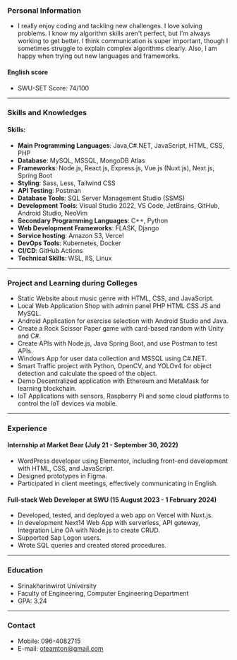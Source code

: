 ### Personal Information
- I really enjoy coding and tackling new challenges. I love solving problems. I know my algorithm skills aren't perfect, but I'm always working to get better. I think communication is super important, though I sometimes struggle to explain complex algorithms clearly. Also, I am happy when trying out new languages and frameworks.

#### English score
- SWU-SET Score: 74/100

---

### Skills and Knowledges
#### Skills:
- **Main Programming Languages**: Java,C#.NET, JavaScript, HTML, CSS, PHP
- **Database**: MySQL, MSSQL, MongoDB Atlas
- **Frameworks**: Node.js, React.js, Express.js, Vue.js (Nuxt.js), Next.js, Spring Boot
- **Styling**: Sass, Less, Tailwind CSS
- **API Testing**: Postman
- **Database Tools**: SQL Server Management Studio (SSMS)
- **Development Tools**: Visual Studio 2022, VS Code, JetBrains, GitHub, Android Studio, NeoVim
- **Secondary Programming Languages**: C++, Python
- **Web Development Frameworks**: FLASK, Django
- **Service hosting**: Amazon S3, Vercel
- **DevOps Tools**: Kubernetes, Docker
- **CI/CD**: GitHub Actions
- **Technical Skills**: WSL, IIS, Linux

---

### Project and Learning during Colleges
- Static Website about music genre with HTML, CSS, and JavaScript.
- Local Web Application Shop with admin panel PHP HTML CSS JS and MySQL.
- Android Application for exercise selection with Android Studio and Java.
- Create a Rock Scissor Paper game with card-based random with Unity and C#.
- Create APIs with Node.js, Java Spring Boot, and use Postman to test APIs.
- Windows App for user data collection and MSSQL using C#.NET.
- Smart Traffic project with Python, OpenCV, and YOLOv4 for object detection and calculate the speed of the object.
- Demo Decentralized application with Ethereum and MetaMask for learning blockchain.
- IoT Applications with sensors, Raspberry Pi and some cloud platforms to control the IoT devices via mobile.

---

### Experience
#### Internship at Market Bear (July 21 - September 30, 2022)
- WordPress developer using Elementor, including front-end development with HTML, CSS, and JavaScript.
- Designed prototypes in Figma.
- Participated in client meetings, effectively communicating in English.

#### Full-stack Web Developer at SWU (15 August 2023 - 1 February 2024)
- Developed, tested, and deployed a web app on Vercel with Nuxt.js.
- In development Next14 Web App with serverless, API gateway, Integration Line OA with Node.js to create CRUD.
- Supported Sap Logon users.
- Wrote SQL queries and created stored procedures.

---

### Education
- Srinakharinwirot University
- Faculty of Engineering, Computer Engineering Department
- GPA: 3.24

---

### Contact
- Mobile: 096-4082715
- E-mail: oteamton@gmail.com
